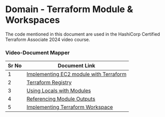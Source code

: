 # Domain - Terraform Module & Workspaces

The code mentioned in this document are used in the HashiCorp Certified Terraform Associate 2024 video course.


### Video-Document Mapper

| Sr No | Document Link |
| ------ | ------ |
| 1 | [Implementing EC2 module with Terraform][PlDa] |
| 2 | [Terraform Registry][PlDb] |
| 3 | [Using Locals with Modules][PlDd] |
| 4 | [Referencing Module Outputs][PlDe] |
| 5 | [Implementing Terraform Workspace][PlDc] |



   [PlDa]: <./kplabs-modules>
   [PlDb]: <./terraform-registry.md>
   [PlDc]: <./kplabs-workspace.md>
   [PlDd]: <./module-locals>
   [PlDe]: <./module-outputs>
